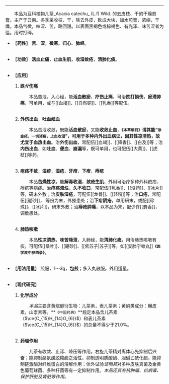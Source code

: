 ---
&emsp;&emsp;本品为豆科植物儿茶_Acacia catechu_ (L.f) Wild. 的去皮枝、干的干燥煎膏。主产于云南。冬季采收枝、干，除去外皮，砍成大块，加水煎膏，浓缩，干燥。本品气微，味涩、苦，略回甜。以表面黑褐色或棕褐色、有光泽、味苦涩者为佳。用时打碎。

- 【**药性**】
	**苦**、**涩**，**微寒**。**归心**、**肺经**。<br></br>

- 【**功效**】
	**活血止痛**，**止血生肌**，**收湿敛疮**，**清肺化痰**。<br></br>

- 【**应用**】
	1. **跌<dfn>仆</dfn>伤痛**
		
		&emsp;&emsp;本品苦泄，入心经，能**活血散瘀**，**疗伤止痛**，可治**跌打损伤**，**瘀滞肿痛**，可单用，或与[[血竭]]、[[自然铜]]、[[乳香]]等配伍。<br></br>
	
	2. **外伤出血**，**吐血衄血**
		
		&emsp;&emsp;本品苦泄收敛，既能**活血散瘀**，又能**收敛止血**，**`《本草纲目》`**谓其能“`涂金疮，一切诸疮，止血收湿`”，可用于多种内外出血病证，因其性凉清热，故尤宜于**血热出血**。治**外伤出血**，常配伍[[血竭]]、[[降香]]、[[白及]]等；治**内伤出血**，如**吐血**、**便血**、**崩漏**等，既可单用，也可配伍[[大黄]]、[[虎杖]]等药。<br></br>
	
	3. **疮疡不敛**，**湿疹**，**湿疮**，**牙疳**，**下疳**，**痔疮**
		
		&emsp;&emsp;本品**苦燥性凉**，能**解毒收湿**，**敛疮生肌**，外用可治疗多种外科疮疡、痔疮等病症。治**疮疡溃烂**，**久不收口**，常配伍[[乳香]]、[[没药]]、[[冰片]]等，研末外敷；治**皮肤湿疮**，可配伍[[龙骨]]、[[轻粉]]等；治**口疮**，常配伍[[硼砂]]<dfn>， </dfn>等份为末，外搽患处；治**下疳阴疮**，单用研末，或配[[珍珠]]、[[冰片]]，研末外敷；治**痔疮肿痛**，以本品为末，配少许[[麝香]]，调敷患处。<br></br>
	
	4. **肺热咳嗽**
		
		&emsp;&emsp;本品**性凉清热**，**味苦降泄**，入肺经，能**清肺化痰**，用治肺热咳嗽有痰，可配伍[[桑叶]]、[[硼砂]]、[[紫苏子|苏子]]等，如[[安肺宁嗽丸]]**`《医学衷中参西录》`**。<br></br>

- 【**用法用量**】
	煎服，1～3g，**包煎**；多入丸散服。外用适量。<br></br>

- 【**现代研究**】
	1. **化学成分**
		
		&emsp;&emsp;<dfn>本品</dfn>主要含黄烷醇衍生物：儿茶素，表儿茶素；黄酮类成分：槲皮素，山柰素等。**`《中国药典》`**规定本品含儿茶素（$\ce{C_{15}H_{14}O_{6}}$）和表儿茶素（$\ce{C_{15}H_{14}O_{6}}$）的总量不得少于21.0%。<br></br>
	
	2. **药理作用**
		
		&emsp;&emsp;儿茶有收敛、止泻、降压等作用。右旋儿茶精对离体心先抑制后兴奋；能抑制酪氨酸脱羧酶之活性，抑制透明质酸酶<dfn>、</dfn>胆碱乙酰化酶，能抑制链激酶对纤维蛋白的溶解作用；体外试验<dfn>证明其</dfn>对多种皮肤真菌及金黄色葡萄球菌、多种杆菌等有一定抑制作用。<dfn>本品还具有抗肿瘤、抗病毒、保护肝脏及肾脏等作用。</dfn>